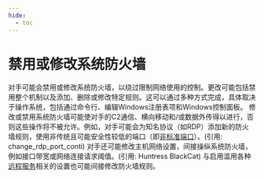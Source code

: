 ```yaml
---
hide:
  - toc
---
```


# 禁用或修改系统防火墙

对手可能会禁用或修改系统防火墙，以绕过限制网络使用的控制。更改可能包括禁用整个机制以及添加、删除或修改特定规则。这可以通过多种方式完成，具体取决于操作系统，包括通过命令行、编辑Windows注册表项和Windows控制面板。  修改或禁用系统防火墙可能使对手的C2通信、横向移动和/或数据外传得以进行，否则这些操作将不被允许。例如，对手可能会为知名协议（如RDP）添加新的防火墙规则，使用非传统且可能安全性较低的端口（即[非标准端口](https://attack.mitre.org/techniques/T1571)）。(引用: change_rdp_port_conti)  对手还可能修改主机网络设置，间接操纵系统防火墙，例如接口带宽或网络连接请求阈值。(引用: Huntress BlackCat) 与启用滥用各种[远程服务](https://attack.mitre.org/techniques/T1021)相关的设置也可能间接修改防火墙规则。
